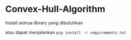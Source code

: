 # Convex-Hull-Algorithm


Install semua library yang dibutuhkan

atau dapat menjalankan
```pip install -r requirements.txt```